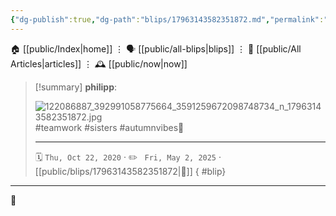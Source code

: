 ```yaml
---
{"dg-publish":true,"dg-path":"blips/17963143582351872.md","permalink":"/blips/17963143582351872/","title":"philipp on instagram @ 2020-10-22"}
---
```



<div class="transclusion internal-embed is-loaded"><div class="markdown-embed">




🏠 [[public/Index\|home]]  ⋮ 🗣️ [[public/all-blips\|blips]] ⋮  📝 [[public/All Articles\|articles]]  ⋮ 🕰️ [[public/now\|now]]


</div></div>


> [!summary] **philipp**:
>
> ![122086887_392991058775664_3591259672098748734_n_17963143582351872.jpg](/img/user/attachments/122086887_392991058775664_3591259672098748734_n_17963143582351872.jpg)
> #teamwork #sisters #autumnvibes🍁
> - - -
>
> 🗓️ <code>Thu, Oct 22, 2020</code>  · ✏️ <code> Fri, May 2, 2025</code>  · [[public/blips/17963143582351872\|🔗]]
{ #blip}


- - -

 👾
